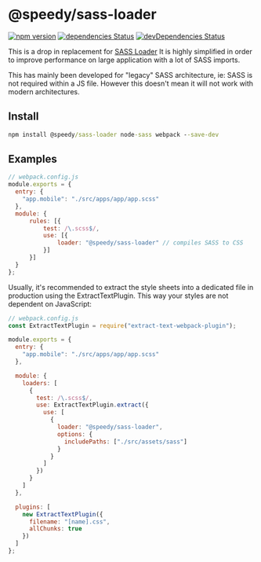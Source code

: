 # @speedy/sass-loader
[![npm version](https://img.shields.io/npm/v/@speedy/sass-loader.svg)](https://www.npmjs.com/package/@speedy/sass-loader)
[![dependencies Status](https://david-dm.org/alan-agius4/speedy-webpack-sass-loader/status.svg)](https://david-dm.org/alan-agius4/speedy-webpack-sass-loader)
[![devDependencies Status](https://david-dm.org/alan-agius4/speedy-webpack-sass-loader/dev-status.svg)](https://david-dm.org/alan-agius4/speedy-webpack-sass-loader?type=dev)

This is a drop in replacement for [SASS Loader](https://github.com/webpack-contrib/sass-loader) It is highly simplified in order to improve performance on large application with a lot of SASS imports.

This has mainly been developed for "legacy" SASS architecture, ie: SASS is not required within a JS file. However this doesn't mean it will not work with modern architectures.

## Install
```cmd
npm install @speedy/sass-loader node-sass webpack --save-dev
```

## Examples
```js
// webpack.config.js
module.exports = {
  entry: {
    "app.mobile": "./src/apps/app/app.scss"
  },
  module: {
      rules: [{
          test: /\.scss$/,
          use: [{
              loader: "@speedy/sass-loader" // compiles SASS to CSS
          }]
      }]
  }
};
```
Usually, it's recommended to extract the style sheets into a dedicated file in production using the ExtractTextPlugin. This way your styles are not dependent on JavaScript:
```js
// webpack.config.js
const ExtractTextPlugin = require("extract-text-webpack-plugin");

module.exports = {
  entry: {
    "app.mobile": "./src/apps/app/app.scss"
  },

  module: {
    loaders: [
      {
        test: /\.scss$/,
        use: ExtractTextPlugin.extract({
          use: [
            {
              loader: "@speedy/sass-loader",
              options: {
                includePaths: ["./src/assets/sass"]
              }
            }
          ]
        })
      }
    ]
  },

  plugins: [
    new ExtractTextPlugin({
      filename: "[name].css",
      allChunks: true
    })
  ]
};
```